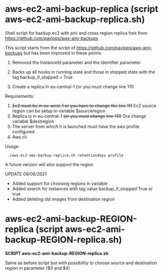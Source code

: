 # aws-ec2-ami-backup-replica (script aws-ec2-ami-backup-replica.sh)
Shell script for backup ec2 with ami and cross region replica
fork from https://github.com/pavlops/aws-ami-backups

This script starts from the script of https://github.com/pavlops/aws-ami-backups but has been improved in these points:

1) Removed the InstanceId parameter and the Identifier parameter

2) Backs up all hooks in running state and those in stopped state with the tag backup_if_stopped = True

3) Create a replica in eu-central-1 (or you must change line 111)

Requirements:

1) ~~Ec2 must be in eu-west-1 or you have to change the line 111~~ Ec2 source region can be setup in variable $sourceregion
2) Replica is in eu-central-1 ~~(or you must change line 111)~~ Ora change variable $destregion
3) The server from which it is launched must have the aws profile configured
4) Aws cli

Usage:

<pre><code> ./aws-ec2-ami-backup-replica.sh retentiondays profile </code></pre>

  
A future version will also support the region

UPDATE 09/06/2021
- Added support for choosing regions in variable
- Added search for instances with tag value backup_if_stopped True or true
- Added deleting old images from destination region

# aws-ec2-ami-backup-REGION-replica (script aws-ec2-ami-backup-REGION-replica.sh)
**SCRIPT aws-ec2-ami-backup-REGION-replica.sh**

Same as before script but with possibility to choose source and destination region in parameter ($3 and $4)
